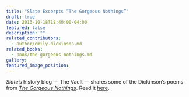 ```yaml
---
title: "Slate Excerpts “The Gorgeous Nothings”"
draft: true
date: 2013-10-18T18:40:00-04:00
featured: false
description: ""
related_contributors:
  - author/emily-dickinson.md
related_books:
  - book/the-gorgeous-nothings.md
gallery:
featured_image_position: 
---
```


_Slate_’s history blog — The Vault — shares some of the Dickinson’s poems from _[The Gorgeous Nothings](http://ndbooks.com/book/the-gorgeous-nothings)_. Read it [here](http://www.slate.com/blogs/the_vault/2013/10/18/emily_dickinson_images_of_repurposed_envelopes_used_for_the_poet_s_first.html). 

